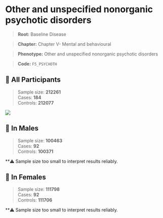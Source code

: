 # Other and unspecified nonorganic psychotic disorders

> **Root:** Baseline Disease  

> **Chapter:** Chapter V- Mental and behavioural  

> **Phenotype:** Other and unspecified nonorganic psychotic disorders  

> **Code:** `F5_PSYCHOTH`

## 🧪 All Participants  
> Sample size: **212261**  
> Cases: **184**  
> Controls: **212077**
<img src="/Disease/Figures/ALL/Incidence/F5_PSYCHOTH.png"/>
<CsvTable src="/public/Disease/Data/ALL/Incidence/COX_F5_PSYCHOTH.csv" label="🔍 View full results" />

## 👨 In Males  
> Sample size: **100463**  
> Cases: **92**  
> Controls: **100371**

**⚠️ Sample size too small to interpret results reliably.


## 👩 In Females  
> Sample size: **111798**  
> Cases: **92**  
> Controls: **111706**

**⚠️ Sample size too small to interpret results reliably.

